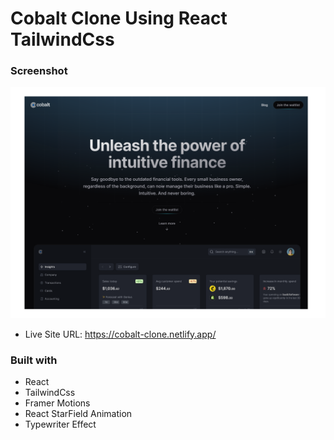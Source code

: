 # Cobalt Clone Using React TailwindCss

### Screenshot

![](./cobalt.png)

- Live Site URL: https://cobalt-clone.netlify.app/

### Built with

- React
- TailwindCss
- Framer Motions
- React StarField Animation
- Typewriter Effect
